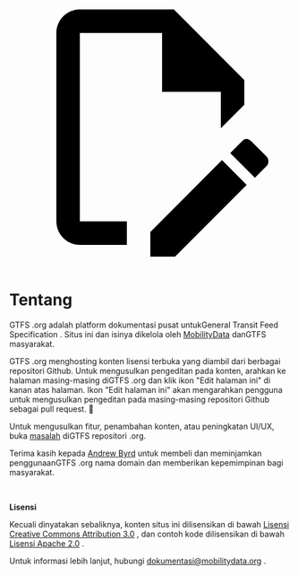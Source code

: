 <a class="pencil-link" href="https://github.com/MobilityData/gtfs.org/edit/main/docs/about.md" title="Edit halaman ini" target="_blank">
    <svg class="pencil" xmlns="http://www.w3.org/2000/svg" viewBox="0 0 24 24"><path d="M10 20H6V4h7v5h5v3.1l2-2V8l-6-6H6c-1.1 0-2 .9-2 2v16c0 1.1.9 2 2 2h4v-2m10.2-7c.1 0 .3.1.4.2l1.3 1.3c.2.2.2.6 0 .8l-1 1-2.1-2.1 1-1c.1-.1.2-.2.4-.2m0 3.9L14.1 23H12v-2.1l6.1-6.1 2.1 2.1Z"></path></svg>
  </a>

<style>
  .md-nav .md-nav--secondary {
      display: none !important;
    }
</style>

# Tentang

GTFS .org adalah platform dokumentasi pusat untukGeneral Transit Feed Specification . Situs ini dan isinya dikelola oleh [MobilityData](https://mobilitydata.org/) danGTFS masyarakat.

GTFS .org menghosting konten lisensi terbuka yang diambil dari berbagai repositori Github. Untuk mengusulkan pengeditan pada konten, arahkan ke halaman masing-masing diGTFS .org dan klik ikon "Edit halaman ini" di kanan atas halaman. Ikon "Edit halaman ini" akan mengarahkan pengguna untuk mengusulkan pengeditan pada masing-masing repositori Github sebagai pull request. 📝

Untuk mengusulkan fitur, penambahan konten, atau peningkatan UI/UX, buka [masalah](https://github.com/MobilityData/gtfs.org/issues/new) diGTFS repositori .org.

Terima kasih kepada [Andrew Byrd](https://www.linkedin.com/in/byrdandrew) untuk membeli dan meminjamkan penggunaanGTFS .org nama domain dan memberikan kepemimpinan bagi masyarakat.

<br/>

**Lisensi**

Kecuali dinyatakan sebaliknya, konten situs ini dilisensikan di bawah [Lisensi Creative Commons Attribution 3.0](https://creativecommons.org/licenses/by/3.0/) , dan contoh kode dilisensikan di bawah [Lisensi Apache 2.0](https://www.apache.org/licenses/LICENSE-2.0) .

Untuk informasi lebih lanjut, hubungi [dokumentasi@mobilitydata.org](mailto:documentation@mobilitydata.org) .
